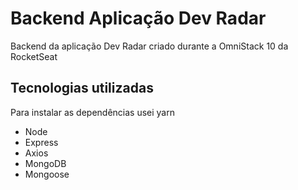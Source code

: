 # Backend Aplicação Dev Radar
Backend da aplicação Dev Radar criado durante a OmniStack 10 da RocketSeat

## Tecnologias utilizadas
Para instalar as dependências usei yarn

- Node
- Express
- Axios
- MongoDB
- Mongoose


